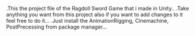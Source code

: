 .This the project file of the Ragdoll Sword Game that i made in Unity..
.Take anything you want from this project also if you want to add changes to it feel free to do it...
.Just install the AnimationRigging, Cinemachine, PostPrecessing from package manager... 
